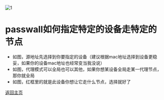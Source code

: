 ![1](https://user-images.githubusercontent.com/73426989/150639721-93451ca0-ed82-43e1-82ad-065872cb8184.jpg)     

# passwall如何指定特定的设备走特定的节点       

* 如图，源地址先选择到你要指定的设备（建议根据mac地址选择到设备更稳妥，如果你的设备mac地址也经常变当我没说）            
* 如图，代理模式可以全局也可以其他，如果你想某设备全局走某一代理节点，那你就全局             
* 如图，红框里的就是此设备你想让它走什么节点，选择就好了              

[返回主页](https://boduoyejieyi666.github.io/whonolikeboduoyejieyi/)           
